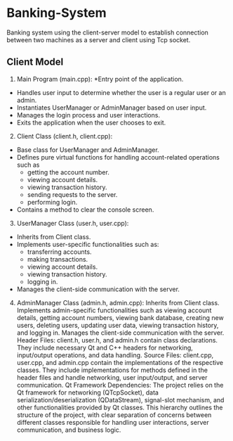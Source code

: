 # Banking-System
Banking system using the client-server model to establish connection between two machines  as a server and client using Tcp socket.


## Client Model 
1. Main Program (main.cpp):
*Entry point of the application.
* Handles user input to determine whether the user is a regular user or an admin.
* Instantiates UserManager or AdminManager based on user input.
* Manages the login process and user interactions.
* Exits the application when the user chooses to exit.


2. Client Class (client.h, client.cpp):
* Base class for UserManager and AdminManager.
* Defines pure virtual functions for handling account-related operations such as
  *  getting the account number.
  *  viewing account details.
  *  viewing transaction history.
  *  sending requests to the server.
  *  performing login.
* Contains a method to clear the console screen.

3. UserManager Class (user.h, user.cpp):
* Inherits from Client class.
* Implements user-specific functionalities such as:
  *  transferring accounts.
  *  making transactions.
  *  viewing account details.
  *  viewing transaction history.
  *  logging in.
* Manages the client-side communication with the server.

4. AdminManager Class (admin.h, admin.cpp):
Inherits from Client class.
Implements admin-specific functionalities such as viewing account details, getting account numbers, viewing bank database, creating new users, deleting users, updating user data, viewing transaction history, and logging in.
Manages the client-side communication with the server.
Header Files:
client.h, user.h, and admin.h contain class declarations.
They include necessary Qt and C++ headers for networking, input/output operations, and data handling.
Source Files:
client.cpp, user.cpp, and admin.cpp contain the implementations of the respective classes.
They include implementations for methods defined in the header files and handle networking, user input/output, and server communication.
Qt Framework Dependencies:
The project relies on the Qt framework for networking (QTcpSocket), data serialization/deserialization (QDataStream), signal-slot mechanism, and other functionalities provided by Qt classes.
This hierarchy outlines the structure of the project, with clear separation of concerns between different classes responsible for handling user interactions, server communication, and business logic.
